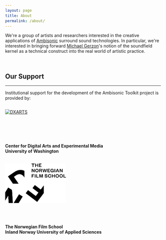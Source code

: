 ```yaml
---
layout: page
title: About
permalink: /about/
---
```


We're a group of artists and researchers interested in the creative applications of [Ambisonic](https://en.wikipedia.org/wiki/Ambisonics) surround sound technologies. In particular, we're interested in bringing forward [Michael Gerzon](https://en.wikipedia.org/wiki/Michael_Gerzon)'s notion of the soundfield kernel as a technical construct into the real world of artistic practice.

&nbsp;
&nbsp;

Our Support
-----------
-----------
Institutional support for the development of the Ambisonic Toolkit project is
provided by:

<div class="row equal">
  <div class="col-sm-6">
    <div class="well">
      <a href="https://dxarts.washington.edu/">
        <img src="/assets/images/logos/DXARTS/dxarts-notype-72dpi-transparent.png" alt="DXARTS" title="DXARTS" class="img-responsive center-block" style="max-width: 75%; height: auto; padding-top: 1em; padding-bottom: 3em"/>
      </a>
      <p>&nbsp;</p>
      <h4 class="text-center">
        Center for Digital Arts and Experimental Media<br/>
        University of Washington
      </h4>
    </div>
  </div>
  <div class="col-sm-6">
    <div class="well">
      <a href="https://www.filmskolen.no/en//">
        <img src="/assets/images/logos/DNF/dnf.png" alt="The Norwegian Film School" title="The Norwegian Film School" class="img-responsive center-block" style="max-width: 100%; height: auto; padding-top: 1em; padding-bottom: 1em"/>
      </a>
      <p>&nbsp;</p>
      <h4 class="text-center">
        The Norwegian Film School<br/>
        Inland Norway University of Applied Sciences
      </h4>
    </div>
  </div>
</div>
